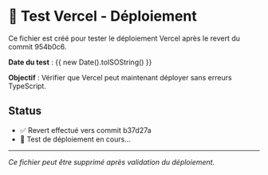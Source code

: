 # 🧪 Test Vercel - Déploiement

Ce fichier est créé pour tester le déploiement Vercel après le revert du commit 954b0c6.

**Date du test** : {{ new Date().toISOString() }}

**Objectif** : Vérifier que Vercel peut maintenant déployer sans erreurs TypeScript.

## Status
- ✅ Revert effectué vers commit b37d27a
- 🔄 Test de déploiement en cours...

---

*Ce fichier peut être supprimé après validation du déploiement.* 